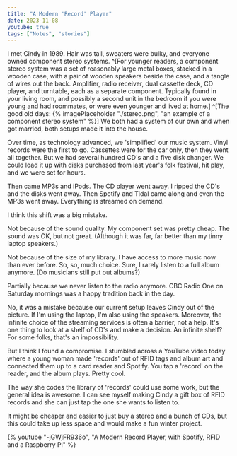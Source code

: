 ```yaml
---
title: "A Modern 'Record' Player"
date: 2023-11-08
youtube: true
tags: ["Notes", "stories"]
---
```


I met Cindy in 1989.  Hair was tall, sweaters were bulky, and everyone owned component stereo systems. ^[For younger readers, a component stereo system was a set of reasonably large metal boxes, stacked in a wooden case, with a pair of wooden speakers beside the case, and a tangle of wires out the back.  Amplifier, radio receiver, dual cassette deck, CD player, and turntable, each as a separate component. Typically found in your living room, and possibly a second unit in the bedroom if you were young and had roommates, or were even younger and lived at home.] ^[The good old days: {% imagePlaceholder "./stereo.png", "an example of a component stereo system" %}] We both had a system of our own and when got married, both setups made it into the house.  

Over time, as technology advanced, we 'simplified' our music system.  Vinyl records were the first to go.  Cassettes were for the car only, then they went all together.  But we had several hundred CD's and a five disk changer.  We could load it up with disks purchased from last year's folk festival, hit play, and we were set for hours.

Then came MP3s and iPods.  The CD player went away.  I ripped the CD's and the disks went away.  Then Spotify and Tidal came along and even the MP3s went away.  Everything is streamed on demand.

I think this shift was a big mistake. 

Not because of the sound quality.  My component set was pretty cheap.  The sound was OK, but not great. (Although it was far, far better than my tinny laptop speakers.)

Not because of the size of my library.  I have access to more music now than ever before.  So, so, much choice.  Sure, I rarely listen to a full album anymore.  (Do musicians still put out albums?)

Partially because we never listen to the radio anymore.  CBC Radio One on Saturday mornings was a happy tradition back in the day.

No, it was a mistake because our current setup leaves Cindy out of the picture.  If I'm using the laptop, I'm also using the speakers.  Moreover, the infinite choice of the streaming services is often a barrier, not a help.  It's one thing to look at a shelf of CD's and make a decision.  An infinite shelf?  For some folks, that's an impossibility.

But I think I found a compromise. I stumbled across a YouTube video today where a young woman made 'records' out of RFID tags and album art and connected them up to a card reader and Spotify.  You tap a 'record' on the reader, and the album plays.  Pretty cool.

The way she codes the library of 'records' could use some work, but the general idea is awesome.  I can see myself making Cindy a gift box of RFID records and she can just tap the one she wants to listen to.

It might be cheaper and easier to just buy a stereo and a bunch of CDs, but this could take up less space and would make a fun winter project.



{% youtube "-jGWjFR936o", "A Modern Record Player, with Spotify, RFID and a Raspberry Pi" %}